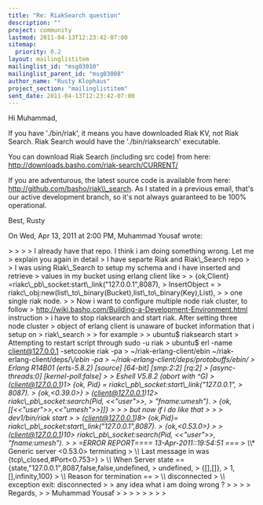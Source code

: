 ```yaml
---
title: "Re: RiakSearch question"
description: ""
project: community
lastmod: 2011-04-13T12:23:42-07:00
sitemap:
  priority: 0.2
layout: mailinglistitem
mailinglist_id: "msg03010"
mailinglist_parent_id: "msg03008"
author_name: "Rusty Klophaus"
project_section: "mailinglistitem"
sent_date: 2011-04-13T12:23:42-07:00
---
```



Hi Muhammad,

If you have './bin/riak', it means you have downloaded Riak KV, not Riak
Search. Riak Search would have the './bin/riaksearch' executable.

You can download Riak Search (including src code) from here:
http://downloads.basho.com/riak-search/CURRENT/

If you are adventurous, the
latest source code is available from here:
http://github.com/basho/riak\\_search. As I stated in a previous email, that's
our active development branch, so it's not always guaranteed to be 100%
operational.

Best,
Rusty

On Wed, Apr 13, 2011 at 2:00 PM, Muhammad Yousaf
wrote:

&gt;
&gt;
&gt;
&gt; I already have that repo. I think i am doing something wrong. Let me
&gt; explain you again in detail
&gt; I have separte Riak and Riak\\_Search repo
&gt;
&gt; I was using Riak\\_Search to setup my schema and i have inserted and retrieve
&gt; values in my bucket using erlang client like
&gt;
&gt; {ok,Client} =riakc\\_pb\\_socket:start\\_link("127.0.0.1",8087),
&gt; InsertObject =
&gt; riakc\\_obj:new(list\\_to\\_binary(Bucket),list\\_to\\_binary(Key),List),
&gt;
&gt; one single riak node.
&gt;
&gt; Now i want to configure multiple node riak cluster, to follow
&gt; http://wiki.basho.com/Building-a-Development-Environment.html instruction
&gt; i have to stop riaksearch and start riak. After setting three node cluster
&gt; object of erlang client is unaware of bucket information that i setup on
&gt; riak\\_search
&gt;
&gt; for example
&gt;
&gt; ubuntu$ riaksearch start
&gt; Attempting to restart script through sudo -u riak
&gt; ubuntu$ erl -name client@127.0.0.1 -setcookie riak -pa
&gt; ~/riak-erlang-client/ebin ~/riak-erlang-client/deps/\\*/ebin -pa
&gt; ~/riak-erlang-client/deps/protobuffs/ebin/
&gt; Erlang R14B01 (erts-5.8.2) [source] [64-bit] [smp:2:2] [rq:2]
&gt; [async-threads:0] [kernel-poll:false]
&gt;
&gt; Eshell V5.8.2 (abort with ^G)
&gt; (client@127.0.0.1)1&gt; {ok, Pid} = riakc\\_pb\\_socket:start\\_link("127.0.0.1",
&gt; 8087).
&gt; {ok,&lt;0.39.0&gt;}
&gt; (client@127.0.0.1)12&gt; riakc\\_pb\\_socket:search(Pid, &lt;&lt;"user"&gt;&gt;,
&gt; "fname:umesh").
&gt; {ok,[[&lt;&lt;"user"&gt;&gt;,&lt;&lt;"umesh"&gt;&gt;]]}
&gt;
&gt;
&gt; but now if i do like that
&gt;
&gt;
&gt; dev1/bin/riak start
&gt;
&gt; (client@127.0.0.1)8&gt; {ok,Pid}= riakc\\_pb\\_socket:start\\_link("127.0.0.1",8087).
&gt; {ok,&lt;0.53.0&gt;}
&gt;
&gt; (client@127.0.0.1)10&gt; riakc\\_pb\\_socket:search(Pid, &lt;&lt;"user"&gt;&gt;, "fname:umesh").
&gt;
&gt; =ERROR REPORT==== 13-Apr-2011::19:54:51 ===
&gt; \\*\\* Generic server &lt;0.53.0&gt; terminating
&gt; \\*\\* Last message in was {tcp\\_closed,#Port&lt;0.753&gt;}
&gt; \\*\\* When Server state == {state,"127.0.0.1",8087,false,false,undefined,
&gt; undefined,
&gt; {[],[]},
&gt; 1,[],infinity,100}
&gt; \\*\\* Reason for termination ==
&gt; \\*\\* disconnected
&gt; \\*\\* exception exit: disconnected
&gt;
&gt; any idea what i am doing wrong ?
&gt;
&gt;
&gt;
&gt; Regards,
&gt;
&gt; Muhammad Yousaf
&gt;
&gt;
&gt;
&gt;
&gt;
&gt;
&gt;
&gt;
